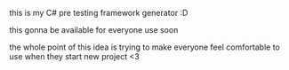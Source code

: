 this is my C# pre testing framework generator :D

this gonna be available for everyone use soon

the whole point of this idea is trying to make everyone feel comfortable to use when they start new project <3